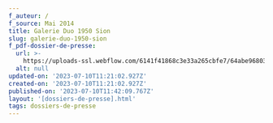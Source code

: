 ```yaml
---
f_auteur: /
f_source: Mai 2014
title: Galerie Duo 1950 Sion
slug: galerie-duo-1950-sion
f_pdf-dossier-de-presse:
  url: >-
    https://uploads-ssl.webflow.com/6141f41868c3e33a265cbfe7/64abe968032d0b717c1e38bb_2014%20N15%20secrets%20de%20l%27arolle%20(G.pdf
  alt: null
updated-on: '2023-07-10T11:21:02.927Z'
created-on: '2023-07-10T11:21:02.927Z'
published-on: '2023-07-10T11:42:09.767Z'
layout: '[dossiers-de-presse].html'
tags: dossiers-de-presse
---
```



